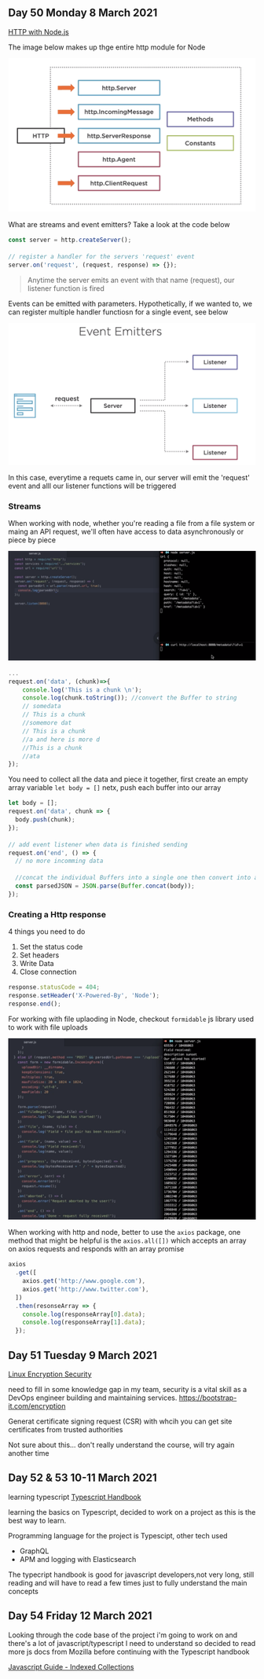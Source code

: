 ## Day 50 Monday 8 March 2021

[HTTP with Node.js](https://app.pluralsight.com/library/courses/http-with-nodejs/table-of-contents)

The image below makes up thge entire http module for Node

![Http module](8-wk/images/http_module.png)

What are streams and event emitters? Take a look at the code below

```javascript
const server = http.createServer();

// register a handler for the servers 'request' event
server.on('request', (request, response) => {});
```

> Anytime the server emits an event with that name (request), our listener function is fired

Events can be emitted with parameters. Hypothetically, if we wanted to, we can register multiple handler functiosn for a single event, see below

![Event emitters](8-wk/images/event_emitters.png)

In this case, everytime a requets came in, our server will emit the 'request' event and alll our listener functions will be triggered

### Streams

When working with node, whether you're reading a file from a file system or maing an API request, we'll often have access to data asynchronously or piece by piece

![Node url](8-wk/images/url_module.png)

```javascript
...
request.on('data', (chunk)=>{
    console.log('This is a chunk \n');
    console.log(chunk.toString()); //convert the Buffer to string
    // somedata
    // This is a chunk
    //somemore dat
    // This is a chunk
    //a and here is more d
    //This is a chunk
    //ata
});
```

You need to collect all the data and piece it together, first create an empty array variable
`let body = []` netx, push each buffer into our array

```javascript
let body = [];
request.on('data', chunk => {
  body.push(chunk);
});

// add event listener when data is finished sending
request.on('end', () => {
  // no more incomming data

  //concat the individual Buffers into a single one then convert into a javascipt object with JSON.parse
  const parsedJSON = JSON.parse(Buffer.concat(body));
});
```

### Creating a Http response

4 things you need to do

1. Set the status code
2. Set headers
3. Write Data
4. Close connection

```javascript
response.statusCode = 404;
response.setHeader('X-Powered-By', 'Node');
response.end();
```

For working with file uplaoding in Node, checkout `formidable` js library used to work with file uploads

![Sungle file upload](8-wk/images/single_file_upload.png)

When working with http and node, better to use the `axios` package,
one method that might be helpful is the `axios.all([])` which accepts an array on axios requests and responds with an array promise

```javascript
axios
  .get([
    axios.get('http://www.google.com'),
    axios.get('http://www.twitter.com'),
  ])
  .then(resonseArray => {
    console.log(responseArray[0].data);
    console.log(responseArray[1].data);
  });
```

## Day 51 Tuesday 9 March 2021

[Linux Encryption Security](https://app.pluralsight.com/library/courses/linux-encryption-security-lpic-3-303/table-of-contents)

need to fill in some knowledge gap in my team, security is a vital skill as a DevOps engineer building and maintaining services.
https://bootstrap-it.com/encryption

Generat certificate signing request (CSR) with whcih you can get site certificates from trusted authorities

Not sure about this... don't really understand the course, will try again another time

## Day 52 & 53 10-11 March 2021

learning typescript
[Typescript Handbook](https://www.typescriptlang.org/assets/typescript-handbook.pdf)

learning the basics on Typescript, decided to work on a project as this is the best way to learn.

Programming language for the project is Typescipt, other tech used 
- GraphQL
- APM and logging with Elasticsearch

The typecript handbook is good for javascript developers,not very long, still reading and will have to read a few times just to fully understand the main concepts

## Day 54 Friday 12 March 2021

Looking through the code base of the project i'm going to work on and there's a lot of javascript/typescript I need to understand so decided to read more js docs from Mozilla before continuing with the Typescript handbook

[Javascript Guide - Indexed Collections](https://developer.mozilla.org/en-US/docs/Web/JavaScript/Guide/Indexed_collections)
